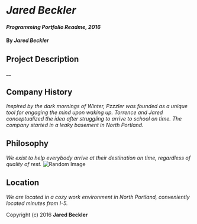 # _Jared Beckler_

#### _Programming Portfolio Readme, 2016_

#### By _**Jared Beckler**_

## Project Description


__

## Company History


_Inspired by the dark mornings of Winter, Pzzzler was founded as a unique tool for engaging the mind upon waking up. Torrence and Jared conceptualized the idea after struggling to arrive to school on time. The company started in a leaky basement in North Portland._

## Philosophy


_We exist to help everybody arrive at their destination on time, regardless of quality of rest._
![Random Image](http://lorempixel.com/400/200/)

## Location


_We are located in a cozy work environment in North Portland, conveniently located minutes from I-5._


Copyright (c) 2016 **Jared Beckler**